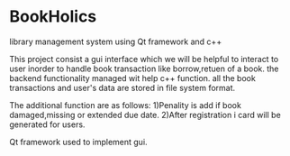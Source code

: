 # BookHolics
library management system using Qt framework and c++ 

This project consist a gui interface which we will be helpful to interact to user inorder to handle book transaction like borrow,retuen of a book.
the backend functionality managed wit help c++ function.
all the book transactions and user's data are stored in file system format.


The additional function are as follows:
1)Penality is add if book damaged,missing or extended due date.
2)After registration i card will be generated for users.


Qt framework used to implement gui.
